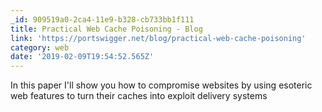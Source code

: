 ```yaml
---
_id: 909519a0-2ca4-11e9-b328-cb733bb1f111
title: Practical Web Cache Poisoning - Blog
link: 'https://portswigger.net/blog/practical-web-cache-poisoning'
category: web
date: '2019-02-09T19:54:52.565Z'
---
```

In this paper I'll show you how to compromise websites by using esoteric web features to turn their caches into exploit delivery systems
